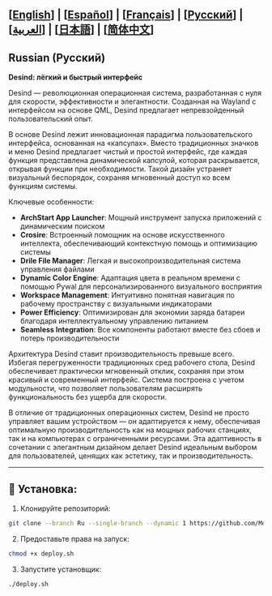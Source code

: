 [[English](https://github.com/MdX07r/Desind)] | [[Español](https://github.com/MdX07r/Desind/tree/ES)] | [[Français](https://github.com/MdX07r/Desind/tree/FR)] | [[Pусский](https://github.com/MdX07r/Desind/tree/RU)] | [[العربية](https://github.com/MdX07r/Desind/tree/AR)] | [[日本語](https://github.com/MdX07r/Desind/tree/JP)] | [[简体中文](https://github.com/MdX07r/Desind/tree/CN)]
---

## Russian (Pусский)

**Desind: лёгкий и быстрый интерфейс**

Desind — революционная операционная система, разработанная с нуля для скорости, эффективности и элегантности. Созданная на Wayland с интерфейсом на основе QML, Desind предлагает непревзойденный пользовательский опыт.

В основе Desind лежит инновационная парадигма пользовательского интерфейса, основанная на «капсулах». Вместо традиционных значков и меню Desind предлагает чистый и простой интерфейс, где каждая функция представлена ​​динамической капсулой, которая раскрывается, открывая функции при необходимости. Такой дизайн устраняет визуальный беспорядок, сохраняя мгновенный доступ ко всем функциям системы.

Ключевые особенности:

- **ArchStart App Launcher**: Мощный инструмент запуска приложений с динамическим поиском
- **Crosire**: Встроенный помощник на основе искусственного интеллекта, обеспечивающий контекстную помощь и оптимизацию системы
- **Drile File Manager**: Легкая и высокопроизводительная система управления файлами
- **Dynamic Color Engine**: Адаптация цвета в реальном времени с помощью Pywal для персонализированного визуального восприятия
- **Workspace Management**: Интуитивно понятная навигация по рабочему пространству с визуальными индикаторами
- **Power Efficiency**: Оптимизирован для экономии заряда батареи благодаря интеллектуальному управлению питанием
- **Seamless Integration**: Все компоненты работают вместе без сбоев и потерь производительности

Архитектура Desind ставит производительность превыше всего. Избегая перегруженности традиционных сред рабочего стола, Desind обеспечивает практически мгновенный отклик, сохраняя при этом красивый и современный интерфейс. Система построена с учетом модульности, что позволяет пользователям расширять функциональность без ущерба для скорости.

В отличие от традиционных операционных систем, Desind не просто управляет вашим устройством — он адаптируется к нему, обеспечивая оптимальную производительность как на мощных рабочих станциях, так и на компьютерах с ограниченными ресурсами. Эта адаптивность в сочетании с элегантным дизайном делает Desind идеальным выбором для пользователей, ценящих как эстетику, так и производительность.

---

## 🔹 Установка:

1. Клонируйте репозиторий:
```bash
git clone --branch Ru --single-branch --dynamic 1 https://github.com/MdX07r/Desind.git
```
2. Предоставьте права на запуск:
```bash
chmod +x deploy.sh
```
3. Запустите установщик:
```bash
./deploy.sh
```
